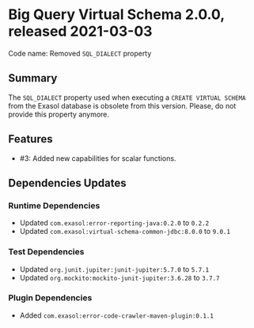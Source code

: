 # Big Query Virtual Schema 2.0.0, released 2021-03-03

Code name: Removed `SQL_DIALECT` property

## Summary

The `SQL_DIALECT` property used when executing a `CREATE VIRTUAL SCHEMA` from the Exasol database is obsolete from this version. Please, do not provide this property anymore.

## Features

* #3: Added new capabilities for scalar functions.

## Dependencies Updates

### Runtime Dependencies

* Updated `com.exasol:error-reporting-java:0.2.0` to `0.2.2`
* Updated `com.exasol:virtual-schema-common-jdbc:8.0.0` to `9.0.1`

### Test Dependencies

* Updated `org.junit.jupiter:junit-jupiter:5.7.0` to `5.7.1`
* Updated `org.mockito:mockito-junit-jupiter:3.6.28` to `3.7.7`

### Plugin Dependencies

* Added `com.exasol:error-code-crawler-maven-plugin:0.1.1`